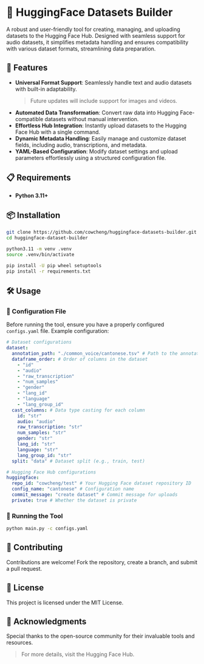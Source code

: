 # 🤖 HuggingFace Datasets Builder

A robust and user-friendly tool for creating, managing, and uploading datasets to the Hugging Face Hub. Designed with seamless support for audio datasets, it simplifies metadata handling and ensures compatibility with various dataset formats, streamlining data preparation.

## 🚀 Features

- **Universal Format Support**: Seamlessly handle text and audio datasets with built-in adaptability.
  > Future updates will include support for images and videos.
- **Automated Data Transformation**: Convert raw data into Hugging Face-compatible datasets without manual intervention.
- **Effortless Hub Integration**: Instantly upload datasets to the Hugging Face Hub with a single command.
- **Dynamic Metadata Handling**: Easily manage and customize dataset fields, including audio, transcriptions, and metadata.
- **YAML-Based Configuration**: Modify dataset settings and upload parameters effortlessly using a structured configuration file.

## 📋 Requirements

- **Python 3.11+**

## 📦 Installation

```bash
git clone https://github.com/cowcheng/huggingface-datasets-builder.git
cd huggingface-dataset-builder

python3.11 -m venv .venv
source .venv/bin/activate

pip install -U pip wheel setuptools
pip install -r requirements.txt
```

## 🛠️ Usage

### 📝 Configuration File

Before running the tool, ensure you have a properly configured `configs.yaml` file. Example configuration:

```yaml
# Dataset configurations
dataset:
  annotation_path: "./common_voice/cantonese.tsv" # Path to the annotation TSV file
  dataframe_order: # Order of columns in the dataset
    - "id"
    - "audio"
    - "raw_transcription"
    - "num_samples"
    - "gender"
    - "lang_id"
    - "language"
    - "lang_group_id"
  cast_columns: # Data type casting for each column
    id: "str"
    audio: "audio"
    raw_transcription: "str"
    num_samples: "str"
    gender: "str"
    lang_id: "str"
    language: "str"
    lang_group_id: "str"
  split: "data" # Dataset split (e.g., train, test)

# Hugging Face Hub configurations
huggingface:
  repo_id: "cowcheng/test" # Your Hugging Face dataset repository ID
  config_name: "cantonese" # Configuration name
  commit_message: "create dataset" # Commit message for uploads
  private: true # Whether the dataset is private
```

### 📂 Running the Tool

```bash
python main.py -c configs.yaml
```

## 🤝 Contributing

Contributions are welcome! Fork the repository, create a branch, and submit a pull request.

## 📜 License

This project is licensed under the MIT License.

## 🙌 Acknowledgments

Special thanks to the open-source community for their invaluable tools and resources.

> For more details, visit the Hugging Face Hub.
